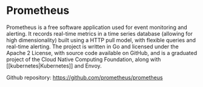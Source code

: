 # Prometheus

Prometheus is a free software application used for event monitoring and alerting. It records real-time metrics in a time series database (allowing for high dimensionality) built using a HTTP pull model, with flexible queries and real-time alerting. The project is written in Go and licensed under the Apache 2 License, with source code available on GitHub, and is a graduated project of the Cloud Native Computing Foundation, along with [[kubernetes|Kubernetes]] and Envoy.

Github repository: https://github.com/prometheus/prometheus
